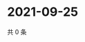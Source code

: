 # 2021-09-25

共 0 条

<!-- BEGIN -->
<!-- 最后更新时间 Sat Sep 25 2021 23:14:35 GMT+0800 (China Standard Time) -->

<!-- END -->
